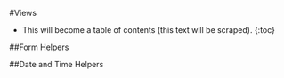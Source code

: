 #Views

* This will become a table of contents (this text will be scraped).
{:toc}

##Form Helpers

##Date and Time Helpers